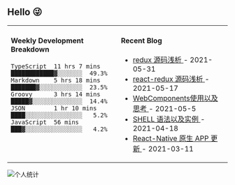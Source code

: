 ## Hello 😜
<table>
<tr>
<td valign="top" width="50%">

#### Weekly Development Breakdown
    

```text
TypeScript  11 hrs 7 mins  ████████████▓░░░░░░░  49.3%
Markdown    5 hrs 18 mins  ███████▓░░░░░░░░░░░░  23.5%
Groovy      3 hrs 14 mins  █████▓░░░░░░░░░░░░░░  14.4%
JSON        1 hr 10 mins   ████░░░░░░░░░░░░░░░░   5.2%
JavaScript  56 mins        ███▓░░░░░░░░░░░░░░░░   4.2%
```

</td>
<td valign="top" width="50%">

#### Recent Blog  
 

* <a href='http://www.cnblogs.com/Grewer/p/14834739.html' target='_blank'>redux 源码浅析 </a> - 2021-05-31 
* <a href='http://www.cnblogs.com/Grewer/p/14779243.html' target='_blank'>react-redux 源码浅析 </a> - 2021-05-17 
* <a href='http://www.cnblogs.com/Grewer/p/14733521.html' target='_blank'>WebComponents使用以及思考 </a> - 2021-05-5 
* <a href='http://www.cnblogs.com/Grewer/p/14675248.html' target='_blank'>SHELL 语法以及实例 </a> - 2021-04-18 
* <a href='http://www.cnblogs.com/Grewer/p/14518357.html' target='_blank'>React-Native  原生 APP 更新 </a> - 2021-03-11 


</td>
</tr>
</table>


![个人统计](https://github-readme-stats.vercel.app/api?username=grewer&show_icons=true&icon_color=CE1D2D&text_color=718096&bg_color=ffffff&hide_title=true)
